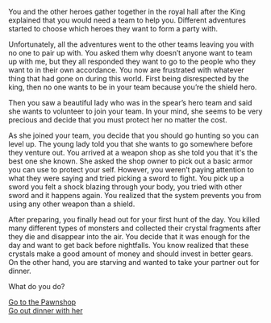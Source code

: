 You and the other heroes gather together in the royal hall after the King explained that you would need a team to help you. Different adventures started to choose which heroes they want to form a party with.  
  
Unfortunately, all the adventures went to the other teams leaving you with no one to pair up with. You asked them why doesn’t anyone want to team up with me, but they all responded they want to go to the people who they want to in their own accordance. You now are frustrated with whatever thing that had gone on during this world. First being disrespected by the king, then no one wants to be in your team because you’re the shield hero.   
  
Then you saw a beautiful lady who was in the spear’s hero team and said she wants to volunteer to join your team. In your mind, she seems to be very precious and decide that you must protect her no matter the cost.  
  
As she joined your team, you decide that you should go hunting so you can level up. The young lady told you that she wants to go somewhere before they venture out. You arrived at a weapon shop as she told you that it's the best one she known. She asked the shop owner to pick out a basic armor you can use to protect your self. However, you weren’t paying attention to what they were saying and tried picking a sword to fight. You pick up a sword you felt a shock blazing through your body, you tried with other sword and it happens again. You realized that the system prevents you from using any other weapon than a shield.  
  
After preparing, you finally head out for your first hunt of the day. You killed many different types of monsters and collected their crystal fragments after they die and disappear into the air.  You decide that it was enough for the day and want to get back before nightfalls. You know realized that these crystals make a good amount of money and should invest in better gears. On the other hand, you are starving and wanted to take your partner out for dinner.   
  
What do you do?    
  
[Go to the Pawnshop](pawnshop.md)  
[Go out dinner with her](dinner.md)
  